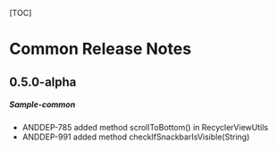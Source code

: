 [TOC]
# Common Release Notes
## 0.5.0-alpha
##### Sample-common
* ANDDEP-785 added method scrollToBottom() in RecyclerViewUtils
* ANDDEP-991 added method checkIfSnackbarIsVisible(String)

